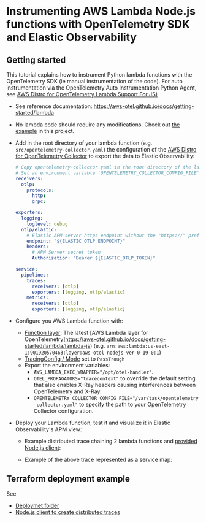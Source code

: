 # Instrumenting AWS Lambda Node.js functions with OpenTelemetry SDK and Elastic Observability 

## Getting started
This tutorial explains how to instrument Python lambda functions with the OpenTelemetry SDK (ie manual instrumentation of the code). For auto instrumentation via the OpenTelemetry Auto Instrumentation Python Agent, see [AWS Distro for OpenTelemetry Lambda Support For JS)](hhttps://aws-otel.github.io/docs/getting-started/lambda/lambda-js)

* See reference documentation: https://aws-otel.github.io/docs/getting-started/lambda

* No lambda code should require any modifications. Check out [the example](src/handler.js) in this project.

* Add in the root directory of your lambda function (e.g. `src/opentelemetry-collector.yaml`) the configuration of the [AWS Distro for OpenTelemetry Collector](https://github.com/aws-observability/aws-otel-collector) to export the data to Elastic Observability:
    ```yaml
    # Copy opentelemetry-collector.yaml in the root directory of the lambda function
    # Set an environment variable 'OPENTELEMETRY_COLLECTOR_CONFIG_FILE' to '/var/task/opentelemetry-collector.yaml'
    receivers:
      otlp:
        protocols:
          http:
          grpc:
    
    exporters:
      logging:
        loglevel: debug
      otlp/elastic:
        # Elastic APM server https endpoint without the "https://" prefix
        endpoint: "${ELASTIC_OTLP_ENDPOINT}"
        headers:
          # APM Server secret token
          Authorization: "Bearer ${ELASTIC_OTLP_TOKEN}"
    
    service:
      pipelines:
        traces:
          receivers: [otlp]
          exporters: [logging, otlp/elastic]
        metrics:
          receivers: [otlp]
          exporters: [logging, otlp/elastic]
    ```
* Configure you AWS Lambda function with:
   * [Function layer](https://docs.aws.amazon.com/lambda/latest/dg/API_Layer.html): The latest [AWS Lambda layer for OpenTelemetry]https://aws-otel.github.io/docs/getting-started/lambda/lambda-js)  (e.g. `arn:aws:lambda:us-east-1:901920570463:layer:aws-otel-nodejs-ver-0-19-0:1`)
   * [TracingConfig / Mode](https://docs.aws.amazon.com/lambda/latest/dg/API_TracingConfig.html) set to `PassTrough`
   * Export the environment variables:
      * `AWS_LAMBDA_EXEC_WRAPPER="/opt/otel-handler"`.
      * `OTEL_PROPAGATORS="tracecontext"` to override the default setting that also enables X-Ray headers causing interferences between OpenTelemetry and X-Ray.
      * `OPENTELEMETRY_COLLECTOR_CONFIG_FILE="/var/task/opentelemetry-collector.yaml"` to specify the path to your OpenTelemetry Collector configuration.

* Deploy your Lambda function, test it and visualize it in Elastic Observability's APM view:
    * Example distributed trace chaining 2 lambda functions and [provided Node.js client](client):
      

    * Example of the above trace represented as a service map:
      

## Terraform deployment example
See
* [Deploymet folder](deploy) 
* [Node.js client to create distributed traces](client)
